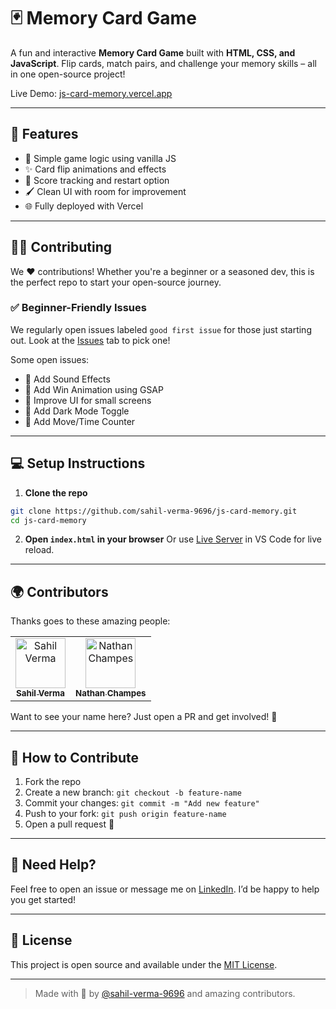 # 🃏 Memory Card Game

A fun and interactive **Memory Card Game** built with **HTML, CSS, and JavaScript**. Flip cards, match pairs, and challenge your memory skills – all in one open-source project!

Live Demo: [js-card-memory.vercel.app](https://js-card-memory.vercel.app)

---

## 🚀 Features

* 🧠 Simple game logic using vanilla JS
* ✨ Card flip animations and effects
* 🔹 Score tracking and restart option
* 🖌️ Clean UI with room for improvement
* 🌐 Fully deployed with Vercel

---

## 👨‍💻 Contributing

We ❤️ contributions! Whether you're a beginner or a seasoned dev, this is the perfect repo to start your open-source journey.

### ✅ Beginner-Friendly Issues

We regularly open issues labeled `good first issue` for those just starting out. Look at the [Issues](https://github.com/sahil-verma-9696/js-card-memory/issues) tab to pick one!

Some open issues:

* 🎵 Add Sound Effects
* 🌟 Add Win Animation using GSAP
* 📱 Improve UI for small screens
* 🌙 Add Dark Mode Toggle
* 🧠 Add Move/Time Counter

---

## 💻 Setup Instructions

1. **Clone the repo**

```bash
git clone https://github.com/sahil-verma-9696/js-card-memory.git
cd js-card-memory
```

2. **Open `index.html` in your browser**
   Or use [Live Server](https://marketplace.visualstudio.com/items?itemName=ritwickdey.LiveServer) in VS Code for live reload.

---

## 🌍 Contributors

Thanks goes to these amazing people:

<table>
  <tr>
    <td align="center">
      <a href="https://github.com/sahil-verma-9696">
        <img src="https://avatars.githubusercontent.com/u/104737084?v=4" width="80px;" alt="Sahil Verma"/><br />
        <sub><b>Sahil Verma</b></sub>
      </a>
    </td>
    <td align="center">
      <a href="https://github.com/NathanChampes">
        <img src="https://avatars.githubusercontent.com/u/18420645?v=4" width="80px;" alt="Nathan Champes"/><br />
        <sub><b>Nathan Champes</b></sub>
      </a>
    </td>
    <!-- Add more contributors here -->
  </tr>
</table>

Want to see your name here? Just open a PR and get involved! 🎉

---

## 🤝 How to Contribute

1. Fork the repo
2. Create a new branch: `git checkout -b feature-name`
3. Commit your changes: `git commit -m "Add new feature"`
4. Push to your fork: `git push origin feature-name`
5. Open a pull request 🚀

---

## 📣 Need Help?

Feel free to open an issue or message me on [LinkedIn](https://www.linkedin.com/in/sahil-verma-9696). I’d be happy to help you get started!

---

## 📌 License

This project is open source and available under the [MIT License](LICENSE).

---

> Made with 💙 by [@sahil-verma-9696](https://github.com/sahil-verma-9696) and amazing contributors.
